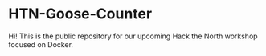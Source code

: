 # HTN-Goose-Counter
Hi! This is the public repository for our upcoming Hack the North workshop focused on Docker.
